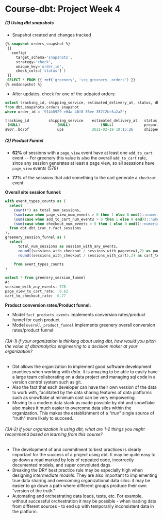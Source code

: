 # Course-dbt: Project Week 4
##### _(1) Using dbt snapshots_  

- Snapshot created and changes tracked

 ``` sql
{% snapshot orders_snapshot %}
  {{
    config(
      target_schema='snapshots',
      strategy='check',
      unique_key='order_id',
      check_cols=['status'] )
  }}
  SELECT * FROM {{ ref('greenery', 'stg_greenery__orders') }}
{% endsnapshot %}
```
- After updates, check for one of the udpated orders:
```sql
select tracking_id, shipping_service, estimated_delivery_at, status, dbt_valid_from, dbt_valid_to
from dbt.snapshots.orders_snapshot
where order_id = '914b8929-e04a-40f8-86ee-357f2be3a2a2';

tracking_id         shipping_service    estimated_delivery_at   status      dbt_valid_from      dbt_valid_to
 (NULL)                 (NULL)              (NULL)              preparing   2022-06-30 21:52:51.634283  2022-06-30 22:02:22.799833
a807..bd75f             ups             2021-02-19 10:15:26     shipped     2022-06-30 22:02:22.799833      (NULL)

```

##### _(2)  Product Funnel_  

- **62%** of sessions with a ``page_view`` event have at least one ``add_to_cart`` event
-- For greenery this value is also the overall ``add_to_cart`` rate, since any session generates at least a page view, so all sesssions have ``page_view`` events (578)

- **77%** of the sessions that add something to the cart generate a ``checkout`` event 

__Overall site session funnel:__
```sql
with event_types_counts as (
  select
    count(*) as total_num_sessions,
    (sum(case when page_view_num_events > 0 then 1 else 0 end))::numeric as sessions_with_pageview,
    (sum(case when add_to_cart_num_events > 0 then 1 else 0 end))::numeric as sessions_with_cart,
    (sum(case when checkout_num_events > 0 then 1 else 0 end))::numeric as sessions_with_checkout
  from dbt.dbt_iran_r.fact_sessions
),
greenery_session_funnel as (
  select 
      total_num_sessions as session_with_any_events,
      round((sessions_with_checkout / sessions_with_pageview),2) as page_view_to_cart_rate,
      round((sessions_with_checkout / sessions_with_cart),2) as cart_to_checkout_rate
      
    from event_types_counts
)

select * from greenery_session_funnel 
A:
session_with_any_events: 578
page_view_to_cart_rate:  0.62
cart_to_checkout_rate:  0.77
```
__Product conversion rates/Product funnel:__
- Model ``fact_products_events`` implements conversion rates/product funnel for each product
- Model ``overall_product_funnel`` implements greenery overall conversion rates/product funnel



###### _(3A-1) if your organization is thinking about using dbt, how would you pitch the value of dbt/analytics engineering to a decision maker at your organization?_
-  Dbt allows the organization to implement good software development practices when working with *data*. It is amazing to be able to easily have a large team collaborating on a data project and managing sql code in a version control system such as git. 
-  Also the fact that each developer can have their own version of the data to work with, facilitated by the data sharing features of data platforms such as snowflake at minimum cost can be very empowering. 
-  Moving to a modern data stack as made possible by dbt and snowflake also makes it much easier to overcome data silos within the organization. This makes the establishment of a *"true"* single source of "truth" more likely to succeed.


###### _(3A-2)  if your organization is using dbt, what are 1-2 things you might recommend based on learning from this course?_
- The development of and commitment to best practices is clearly important for the success of a project using dbt. It may be quite easy to go down a road marked by lots of repeated code, incorrectly documented models, and super convoluted dags.
- Breaking the DRY best practice rule may be especially high when designing *intermediate models*. They are also important to implementing true data sharing and overcoming organizational data silos: it may be easier to go down a path where different groups produce their own "version of the truth." 
- Automating and orchestrating data loads, tests, etc. For example, without successful orchestration it may be possible - when loading data from different sources - to end up with temporarily inconsistent data in the platform.


